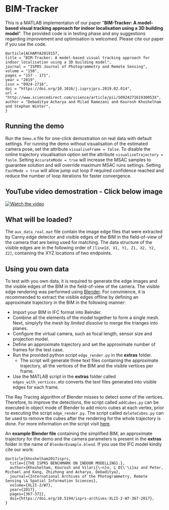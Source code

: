 # BIM-Tracker
This is a MATLAB implementaton of our paper "**BIM-Tracker: A model-based visual tracking approach for indoor localisation using a 3D building model**". The provided code is in testing phase and any suggestions regarding improvement and optimisation is welcomed. Please cite our paper if you use the code. 

```
@article{ACHARYA2019157,
title = "BIM-Tracker: A model-based visual tracking approach for indoor localisation using a 3D building model",
journal = "ISPRS Journal of Photogrammetry and Remote Sensing",
volume = "150",
pages = "157 - 171",
year = "2019",
issn = "0924-2716",
doi = "https://doi.org/10.1016/j.isprsjprs.2019.02.014",
url = "http://www.sciencedirect.com/science/article/pii/S092427161930053X",
author = "Debaditya Acharya and Milad Ramezani and Kourosh Khoshelham and Stephan Winter",
}
```

## Running the demo
Run the `Demo.m` file for one-click demostration on real data with default settings. For running the demo without visualisation of the estimated camera pose, set the attribute `visualiseFrame = false`. To disable the online trajectory visualisation option set the attribute `visualiseTrajectory = fasle`. Setting `AccurateMode = true` will increase the MSAC samples to guarantee solution and will override maximum MSAC runs settings. Setting `FastMode = true` will allow jump out loop if required confidence reached and reduce the number of loop iterations for faster convergence.

## YouTube video demostration - Click below image
[![Watch the video](https://img.youtube.com/vi/cq7mk4mfdRA/maxresdefault.jpg)](https://youtu.be/cq7mk4mfdRA)

## What will be loaded?
The `aux_data_real.mat` file contain the image edge files that were extracted by Canny edge detector and visible edges of the BIM in the field-of-view of the camera that are being used for matching. The data structure of the visible edges are in the following order of `[lineId, X1, Y1, Z1, X2, Y2, Z2]`, containing the XYZ locations of two endpoints.

## Using you own data
To test with you own data, it is required to generate the edge images and the visible edges of the BIM in the field-of-view of the camera. The visible edge rendering was performed using [Blender](www.blender.org). For convinience, it is recommended to extract the visible edges offline by defining an approximate trajectory in the BIM in the following manner:

- Import your BIM in IFC format into Belnder.
- Combine all the elements of the model together to form a single mesh. Next, simplyfy the mesh by *limited dissolve* to merge the trianges into planes.
- Configure the virtual camera, such as focal length, sensor size and projection model.
- Define an approximate trajectory and set the approximate number of frames for the test case.
- Run the provided python script `edge_render.py` in the **extras** folder. 
  - The script will generate three text files containing the approximate trajectory, all the vertices of the BIM and the visible vertices per frame.
- Use the MATLAB script in the **extras** folder called `edges_with_vertices.m`to converts the text files generated into visible edges for each frame.

The Ray Tracing algorithm of Blender misses to detect some of the vertices. Therefore, to improve the detections, the script called `addCubes.py` can be executed in object mode of Blender to add micro cubes at each vertex, prior to executing the script `edge_render.py`. The script called `deleteCubes.py` can be used to remove the cubes after the rendering for the whole trajectory is done. For more information on the script visit [here](https://blender.stackexchange.com/questions/77607/how-to-get-the-3d-coordinates-of-the-visible-vertices-in-a-rendered-image-in-ble).

An **example Blender file** containing the simplified BIM, an approximate trajectory for the demo and the camera parameters is present in the **extras** folder in the name of `BlenderExample.blend`. If you use the IFC model kindly cite our work:

```
@article{khoshelham2017isprs,
  title={{THE ISPRS BENCHMARK ON INDOOR MODELLING}.},
  author={Khoshelham, Kourosh and Vilari{\~n}o, L D{\'\i}az and Peter, Michael and Kang, Zhizhong and Acharya, Debaditya},
  journal={International Archives of the Photogrammetry, Remote Sensing \& Spatial Information Sciences},
  volume={XLII-2/W7},
  year={2017},
  pages={367-372},
  doi={https://doi.org/10.5194/isprs-archives-XLII-2-W7-367-2017}, 
}
```
